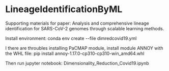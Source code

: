 # LineageIdentificationByML
Supporting materials for paper: Analysis and comprehensive lineage identification for SARS-CoV-2 genomes through scalable learning methods.

Install environment:
conda env create --file dimredcovid19.yml

I there are throubles installing PaCMAP module, install module ANNOY with the WHL file:
pip install annoy-1.17.0-cp310-cp310-win_amd64.whl

Then run jupyter notebook:
Dimensionality_Reduction_Covid19.ipynb
